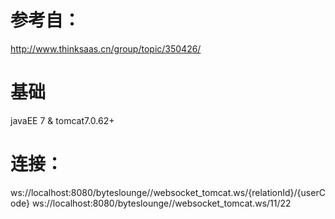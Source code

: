 # 参考自：
http://www.thinksaas.cn/group/topic/350426/

# 基础
javaEE 7 & tomcat7.0.62+

# 连接：
ws://localhost:8080/byteslounge//websocket_tomcat.ws/{relationId}/{userCode}
ws://localhost:8080/byteslounge//websocket_tomcat.ws/11/22